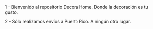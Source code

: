 1 - Bienvenido al repositorio Decora Home. Donde la decoración es tu gusto.

2 - Sólo realizamos envíos a Puerto Rico. A ningún otro lugar.
